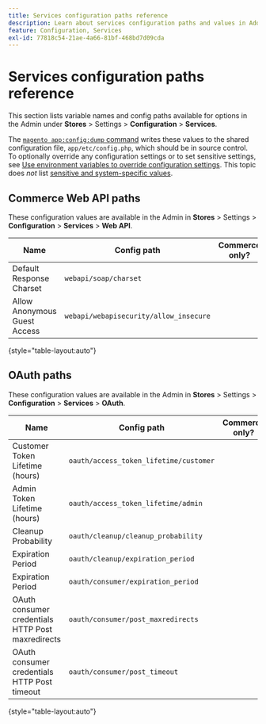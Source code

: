 ```yaml
---
title: Services configuration paths reference
description: Learn about services configuration paths and values in Adobe Commerce Admin settings. Discover Web API, OAuth, and service integration configuration options.
feature: Configuration, Services
exl-id: 77818c54-21ae-4a66-81bf-468bd7d09cda
---
```

# Services configuration paths reference

This section lists variable names and config paths available for options in the Admin under **Stores** > Settings > **Configuration** > **Services**.

The [`magento app:config:dump` command](../cli/export-configuration.md) writes these values to the shared configuration file, `app/etc/config.php`, which should be in source control. To optionally override any configuration settings or to set sensitive settings, see [Use environment variables to override configuration settings](override-config-settings.md#environment-variables). This topic does _not_ list [sensitive and system-specific values](config-reference-sens.md).

## Commerce Web API paths

These configuration values are available in the Admin in **Stores** > Settings > **Configuration** > **Services** > **Web API**.

| Name  | Config path | Commerce only? |
|--------------|--------------|--------------|
| Default Response Charset | `webapi/soap/charset` | <!-- ![Not Commerce-only](/help/assets/configuration/red-x.png) --> |
| Allow Anonymous Guest Access | `webapi/webapisecurity/allow_insecure` | <!-- ![Not Commerce-only](/help/assets/configuration/red-x.png) --> |

{style="table-layout:auto"}

## OAuth paths

These configuration values are available in the Admin in **Stores** > Settings > **Configuration** > **Services** > **OAuth**.

| Name  | Config path | Commerce only? |
|--------------|--------------|--------------|
| Customer Token Lifetime (hours) | `oauth/access_token_lifetime/customer` | <!-- ![Not Commerce-only](/help/assets/configuration/red-x.png) --> |
| Admin Token Lifetime (hours) | `oauth/access_token_lifetime/admin` | <!-- ![Not Commerce-only](/help/assets/configuration/red-x.png) --> |
| Cleanup Probability | `oauth/cleanup/cleanup_probability` | <!-- ![Not Commerce-only](/help/assets/configuration/red-x.png) --> |
| Expiration Period | `oauth/cleanup/expiration_period` | <!-- ![Not Commerce-only](/help/assets/configuration/red-x.png) --> |
| Expiration Period | `oauth/consumer/expiration_period` | <!-- ![Not Commerce-only](/help/assets/configuration/red-x.png) --> |
| OAuth consumer credentials HTTP Post maxredirects | `oauth/consumer/post_maxredirects` | <!-- ![Not Commerce-only](/help/assets/configuration/red-x.png) --> |
| OAuth consumer credentials HTTP Post timeout | `oauth/consumer/post_timeout` | <!-- ![Not Commerce-only](/help/assets/configuration/red-x.png) --> |

{style="table-layout:auto"}
